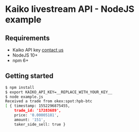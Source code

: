 # Kaiko livestream API - NodeJS example


## Requirements
* Kaiko API key [contact us](https://www.kaiko.com/pages/contact-1)
* NodeJS 10+
* npm 6+

## Getting started
```bash
$ npm install
$ export KAIKO_API_KEY=__REPLACE_WITH_YOUR_KEY__
$ node example.js
Received a trade from okex:spot:hpb-btc
[ { timestamp: 1552296875455,
    trade_id: '17283689',
    price: '0.00005181',
    amount: '151',
    taker_side_sell: true }

```
